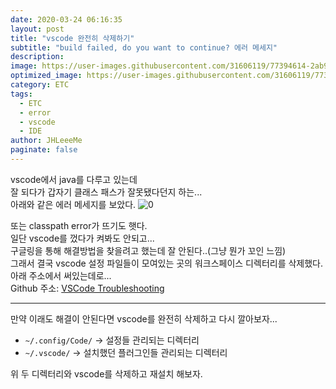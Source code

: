 ```yaml
---
date: 2020-03-24 06:16:35
layout: post
title: "vscode 완전히 삭제하기"
subtitle: "build failed, do you want to continue? 에러 메세지"
description:
image: https://user-images.githubusercontent.com/31606119/77394614-2ab91d80-6de3-11ea-9ec1-1d3446c6b04f.png
optimized_image: https://user-images.githubusercontent.com/31606119/77394614-2ab91d80-6de3-11ea-9ec1-1d3446c6b04f.png
category: ETC
tags:
  - ETC
  - error
  - vscode
  - IDE
author: JHLeeeMe
paginate: false
---
```


vscode에서 java를 다루고 있는데  
잘 되다가 갑자기 클래스 패스가 잘못됐다던지 하는...  
아래와 같은 에러 메세지를 보았다.
![0](https://user-images.githubusercontent.com/31606119/77394614-2ab91d80-6de3-11ea-9ec1-1d3446c6b04f.png)

또는 classpath error가 뜨기도 햇다.  
일단 vscode를 껐다가 켜봐도 안되고...  
구글링을 통해 해결방법을 찾을려고 했는데 잘 안된다..(그냥 뭔가 꼬인 느낌)  
그래서 결국 vscode 설정 파일들이 모여있는 곳의 워크스페이스 디렉터리를 삭제했다.  
아래 주소에서 써있는데로...  
Github 주소: [VSCode Troubleshooting](https://github.com/redhat-developer/vscode-java/wiki/Troubleshooting)

---

만약 이래도 해결이 안된다면 vscode를 완전히 삭제하고 다시 깔아보자...  
- ```~/.config/Code/``` -> 설정들 관리되는 디렉터리
- ```~/.vscode/``` -> 설치했던 플러그인들 관리되는 디렉터리 

위 두 디렉터리와 vscode를 삭제하고 재설치 해보자.

